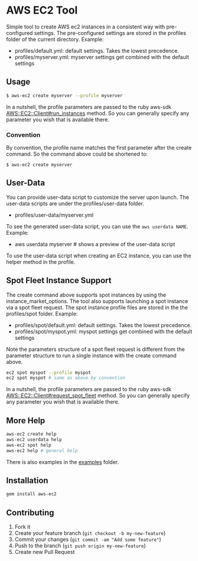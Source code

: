 # AWS EC2 Tool

Simple tool to create AWS ec2 instances in a consistent way with pre-configured settings.  The pre-configured settings are stored in the profiles folder of the current directory.
Example:

* profiles/default.yml: default settings.  Takes the lowest precedence.
* profiles/myserver.yml: myserver settings get combined with the default settings

## Usage

```sh
$ aws-ec2 create myserver --profile myserver
```

In a nutshell, the profile parameters are passed to the ruby aws-sdk [AWS::EC2::Client#run_instances](https://docs.aws.amazon.com/sdk-for-ruby/v3/api/Aws/EC2/Client.html#run_instances-instance_method) method.  So you can generally specify any parameter you wish that is available there.

### Convention

By convention, the profile name matches the first parameter after the create command.  So the command above could be shortened to:

```
$ aws-ec2 create myserver
```

## User-Data

You can provide user-data script to customize the server upon launch.  The user-data scripts are under the profiles/user-data folder.

* profiles/user-data/myserver.yml

To see the generated user-data script, you can use the `aws userdata NAME`.  Example:

* aws userdata myserver # shows a preview of the user-data script

To use the user-data script when creating an EC2 instance, you can use the helper method in the profile.

## Spot Fleet Instance Support

The create command above supports spot instances by using the instance_market_options.
The tool also supports launching a spot instance via a spot fleet request. The spot instance profile files are stored in the the profiles/spot folder.  Example:

* profiles/spot/default.yml: default settings.  Takes the lowest precedence.
* profiles/spot/myspot.yml: myspot settings get combined with the default settings

Note the parameters structure of a spot fleet request is different from the parameter structure to run a single instance with the create command above.

```sh
ec2 spot myspot --profile myspot
ec2 spot myspot # same as above by convention
```

In a nutshell, the profile parameters are passed to the ruby aws-sdk [AWS::EC2::Client#request_spot_fleet](https://docs.aws.amazon.com/sdk-for-ruby/v3/api/Aws/EC2/Client.html#request_spot_fleet-instance_method) method.  So you can generally specify any parameter you wish that is available there.

## More Help

```sh
aws-ec2 create help
aws-ec2 userdata help
aws-ec2 spot help
aws-ec2 help # general help
```

There is also examples in the [examples](examples) folder.

## Installation

```sh
gem install aws-ec2
```

## Contributing

1. Fork it
2. Create your feature branch (`git checkout -b my-new-feature`)
3. Commit your changes (`git commit -am "Add some feature"`)
4. Push to the branch (`git push origin my-new-feature`)
5. Create new Pull Request
